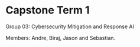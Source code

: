 # Capstone Term 1
Group 03: Cybersecurity Mitigation and Response AI

Members: Andre, Biraj, Jason and Sebastian.
